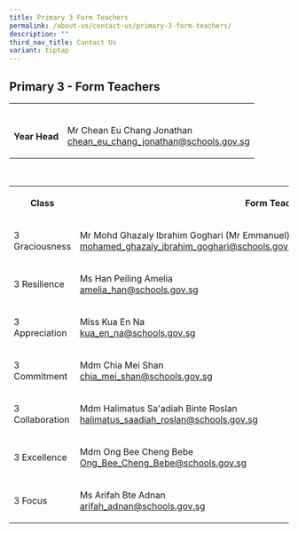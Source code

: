 ```yaml
---
title: Primary 3 Form Teachers
permalink: /about-us/contact-us/primary-3-form-teachers/
description: ""
third_nav_title: Contact Us
variant: tiptap
---
```

<h2><strong>Primary 3 - Form Teachers</strong></h2>
<table style="minWidth: 50px">
<colgroup>
<col>
<col>
</colgroup>
<tbody>
<tr>
<th rowspan="1" colspan="1">
<p>
<br>Year Head</p>
</th>
<td rowspan="1" colspan="1">
<p>
<br>Mr Chean Eu Chang Jonathan
<br><a href="mailto:chean_eu_chang_jonathan@schools.gov.sg" rel="noopener noreferrer nofollow" target="_blank">chean_eu_chang_jonathan@schools.gov.sg</a>
</p>
</td>
</tr>
</tbody>
</table>
<p>
<br>
</p>
<table style="minWidth: 75px">
<colgroup>
<col>
<col>
<col>
</colgroup>
<tbody>
<tr>
<th rowspan="1" colspan="1">
<p>Class</p>
</th>
<th rowspan="1" colspan="2">
<p>Form Teachers</p>
</th>
</tr>
<tr>
<td rowspan="1" colspan="1">
<p>3 Graciousness</p>
</td>
<td rowspan="1" colspan="1">
<p>Mr&nbsp;Mohd Ghazaly Ibrahim Goghari (Mr Emmanuel)
<br><a href="mohamed_ghazaly_ibrahim_goghari@schools.gov.sg" rel="noopener nofollow" target="_blank">mohamed_ghazaly_ibrahim_goghari@schools.gov.sg</a>
<br>
</p>
</td>
<td rowspan="1" colspan="1">
<p>Mdm Puah Yun Wen Shirley
<br><a href="puah_yun_wen@schools.gov.sg" rel="noopener nofollow" target="_blank">puah_yun_wen@schools.gov.sg</a>
<br>
</p>
</td>
</tr>
<tr>
<td rowspan="1" colspan="1">
<p>3 Resilience</p>
</td>
<td rowspan="1" colspan="1">
<p>Ms Han Peiling Amelia
<br><a href="amelia_han@schools.gov.sg" rel="noopener nofollow" target="_blank">amelia_han@schools.gov.sg</a>
</p>
</td>
<td rowspan="1" colspan="1">
<p>Mdm Chen Xujin
<br><a href="chen_xujin@schools.gov.sg" rel="noopener nofollow" target="_blank">chen_xujin@schools.gov.sg</a>
<br>
</p>
</td>
</tr>
<tr>
<td rowspan="1" colspan="1">
<p>3 Appreciation</p>
</td>
<td rowspan="1" colspan="1">
<p>Miss Kua En Na
<br><a href="mailto:kua_en_na@schools.gov.sg" rel="noopener noreferrer nofollow" target="_blank"><u>kua_en_na@schools.gov.sg</u></a>
</p>
</td>
<td rowspan="1" colspan="1">
<p>Ms Ng Zi Chun
<br><a href="Ng_Zi_Chun@schools.gov.sg" rel="noopener nofollow" target="_blank">Ng_Zi_Chun@schools.gov.sg</a>
</p>
</td>
</tr>
<tr>
<td rowspan="1" colspan="1">
<p>3 Commitment</p>
</td>
<td rowspan="1" colspan="1">
<p>Mdm Chia Mei Shan
<br><a href="chia_mei_shan@schools.gov.sg" rel="noopener nofollow" target="_blank">chia_mei_shan@schools.gov.sg</a>
</p>
</td>
<td rowspan="1" colspan="1">
<p>Ms Cherie Ang Hui Er
<br><a href="cherie_ang_hui_er@schools.gov.sg" rel="noopener nofollow" target="_blank">cherie_ang_hui_er@schools.gov.sg</a>
</p>
</td>
</tr>
<tr>
<td rowspan="1" colspan="1">
<p>3 Collaboration</p>
</td>
<td rowspan="1" colspan="1">
<p>Mdm Halimatus Sa'adiah Binte Roslan
<br><a href="halimatus_saadiah_roslan@schools.gov.sg" rel="noopener nofollow" target="_blank">halimatus_saadiah_roslan@schools.gov.sg</a>
</p>
</td>
<td rowspan="1" colspan="1">
<p>Mr&nbsp;Lim Jenn Yang
<br><a href="Lim_Jenn_Yang@schools.gov.sg" rel="noopener nofollow" target="_blank">Lim_Jenn_Yang@schools.gov.sg</a>
</p>
</td>
</tr>
<tr>
<td rowspan="1" colspan="1">
<p>3 Excellence</p>
</td>
<td rowspan="1" colspan="1">
<p>Mdm Ong Bee Cheng Bebe
<br><a href="Ong_Bee_Cheng_Bebe@schools.gov.sg" rel="noopener nofollow" target="_blank">Ong_Bee_Cheng_Bebe@schools.gov.sg</a>
</p>
</td>
<td rowspan="1" colspan="1">
<p>Mr Zul Fahmie Bin Jumairi
<br><a href="zul_fahmie_bin_jumairi@schools.gov.sg" rel="noopener nofollow" target="_blank">zul_fahmie_bin_jumairi@schools.gov.sg</a>
</p>
<p></p>
</td>
</tr>
<tr>
<td rowspan="1" colspan="1">
<p>3 Focus</p>
</td>
<td rowspan="1" colspan="1">
<p>Ms Arifah Bte Adnan
<br><a href="arifah_adnan@schools.gov.sg" rel="noopener nofollow" target="_blank">arifah_adnan@schools.gov.sg</a>
</p>
</td>
<td rowspan="1" colspan="1">
<p>Ms Dou Jin Yi
<br><a href="dou_jin_yi@schools.gov.sg" rel="noopener nofollow" target="_blank">dou_jin_yi@schools.gov.sg</a>
</p>
</td>
</tr>
</tbody>
</table>
<p></p>